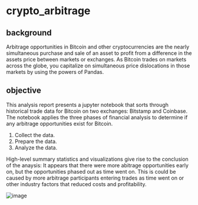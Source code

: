 # crypto_arbitrage
## background
Arbitrage opportunities in Bitcoin and other cryptocurrencies are the nearly simultaneous purchase and sale of an asset to profit from a difference in the assets price between markets or exchanges. As Bitcoin trades on markets across the globe, you capitalize on simultaneous price dislocations in those markets by using the powers of Pandas.

## objective
This analysis report presents a jupyter notebook that sorts through historical trade data for Bitcoin on two exchanges: Bitstamp and Coinbase. The notebook applies the three phases of financial analysis to determine if any arbitrage opportunities exist for Bitcoin.
1. Collect the data.
2. Prepare the data.
3. Analyze the data.

High-level summary statistics and visualizations give rise to the conclusion of the anaysis:
It appears that there were more abitrage opportunities early on, but the opportunities phased out as time went on.  This is could be caused by more arbitrage participants entering trades as time went on or other industry factors that reduced costs and profitability.

![image](https://github.com/fonzeon/crypto_arbitrage/assets/7315911/b07a3d91-efcb-44f9-af0c-4e12278d57aa)
